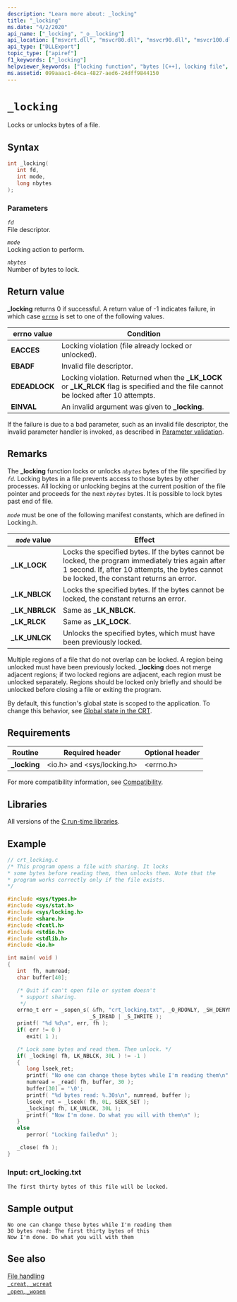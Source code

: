 ```yaml
---
description: "Learn more about: _locking"
title: "_locking"
ms.date: "4/2/2020"
api_name: ["_locking", "_o__locking"]
api_location: ["msvcrt.dll", "msvcr80.dll", "msvcr90.dll", "msvcr100.dll", "msvcr100_clr0400.dll", "msvcr110.dll", "msvcr110_clr0400.dll", "msvcr120.dll", "msvcr120_clr0400.dll", "ucrtbase.dll", "api-ms-win-crt-stdio-l1-1-0.dll", "api-ms-win-crt-private-l1-1-0.dll"]
api_type: ["DLLExport"]
topic_type: ["apiref"]
f1_keywords: ["_locking"]
helpviewer_keywords: ["locking function", "bytes [C++], locking file", "files [C++], locking bytes", "files [C++], locking", "_locking function"]
ms.assetid: 099aaac1-d4ca-4827-aed6-24dff9844150
---
```

# `_locking`

Locks or unlocks bytes of a file.

## Syntax

```C
int _locking(
   int fd,
   int mode,
   long nbytes
);
```

### Parameters

*`fd`*\
File descriptor.

*`mode`*\
Locking action to perform.

*`nbytes`*\
Number of bytes to lock.

## Return value

**_locking** returns 0 if successful. A return value of -1 indicates failure, in which case [`errno`](../errno-doserrno-sys-errlist-and-sys-nerr.md) is set to one of the following values.

|errno value|Condition|
|-|-|
| **EACCES** | Locking violation (file already locked or unlocked). |
| **EBADF** | Invalid file descriptor. |
| **EDEADLOCK** | Locking violation. Returned when the **_LK_LOCK** or **_LK_RLCK** flag is specified and the file cannot be locked after 10 attempts. |
| **EINVAL** | An invalid argument was given to **_locking**. |

If the failure is due to a bad parameter, such as an invalid file descriptor, the invalid parameter handler is invoked, as described in [Parameter validation](../parameter-validation.md).

## Remarks

The **_locking** function locks or unlocks *`nbytes`* bytes of the file specified by *`fd`*. Locking bytes in a file prevents access to those bytes by other processes. All locking or unlocking begins at the current position of the file pointer and proceeds for the next *`nbytes`* bytes. It is possible to lock bytes past end of file.

*`mode`* must be one of the following manifest constants, which are defined in Locking.h.

|*`mode`* value|Effect|
|-|-|
| **_LK_LOCK** | Locks the specified bytes. If the bytes cannot be locked, the program immediately tries again after 1 second. If, after 10 attempts, the bytes cannot be locked, the constant returns an error. |
| **_LK_NBLCK** | Locks the specified bytes. If the bytes cannot be locked, the constant returns an error. |
| **_LK_NBRLCK** | Same as **_LK_NBLCK**. |
| **_LK_RLCK** | Same as **_LK_LOCK**. |
| **_LK_UNLCK** | Unlocks the specified bytes, which must have been previously locked. |

Multiple regions of a file that do not overlap can be locked. A region being unlocked must have been previously locked. **_locking** does not merge adjacent regions; if two locked regions are adjacent, each region must be unlocked separately. Regions should be locked only briefly and should be unlocked before closing a file or exiting the program.

By default, this function's global state is scoped to the application. To change this behavior, see [Global state in the CRT](../global-state.md).

## Requirements

|Routine|Required header|Optional header|
|-------------|---------------------|---------------------|
|**_locking**|\<io.h> and \<sys/locking.h>|\<errno.h>|

For more compatibility information, see [Compatibility](../compatibility.md).

## Libraries

All versions of the [C run-time libraries](../crt-library-features.md).

## Example

```C
// crt_locking.c
/* This program opens a file with sharing. It locks
* some bytes before reading them, then unlocks them. Note that the
* program works correctly only if the file exists.
*/

#include <sys/types.h>
#include <sys/stat.h>
#include <sys/locking.h>
#include <share.h>
#include <fcntl.h>
#include <stdio.h>
#include <stdlib.h>
#include <io.h>

int main( void )
{
   int  fh, numread;
   char buffer[40];

   /* Quit if can't open file or system doesn't
    * support sharing.
    */
   errno_t err = _sopen_s( &fh, "crt_locking.txt", _O_RDONLY, _SH_DENYNO,
                          _S_IREAD | _S_IWRITE );
   printf( "%d %d\n", err, fh );
   if( err != 0 )
      exit( 1 );

   /* Lock some bytes and read them. Then unlock. */
   if( _locking( fh, LK_NBLCK, 30L ) != -1 )
   {
      long lseek_ret;
      printf( "No one can change these bytes while I'm reading them\n" );
      numread = _read( fh, buffer, 30 );
      buffer[30] = '\0';
      printf( "%d bytes read: %.30s\n", numread, buffer );
      lseek_ret = _lseek( fh, 0L, SEEK_SET );
      _locking( fh, LK_UNLCK, 30L );
      printf( "Now I'm done. Do what you will with them\n" );
   }
   else
      perror( "Locking failed\n" );

   _close( fh );
}
```

### Input: crt_locking.txt

```Input
The first thirty bytes of this file will be locked.
```

## Sample output

```Output
No one can change these bytes while I'm reading them
30 bytes read: The first thirty bytes of this
Now I'm done. Do what you will with them
```

## See also

[File handling](../file-handling.md)\
[`_creat`, `_wcreat`](creat-wcreat.md)\
[`_open`, `_wopen`](open-wopen.md)
